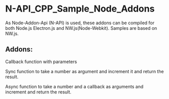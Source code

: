 # N-API_CPP_Sample_Node_Addons

As Node-Addon-Api (N-API) is used, these addons can be compiled for both Node.js Electron.js and NW.js(Node-Webkit). Samples are based on NW.js.

Addons:
------

Callback function with parameters

Sync function to take a number as argument and increment it and return the result.

Async function to take a number and a callback as arguments and increment and return the result.


